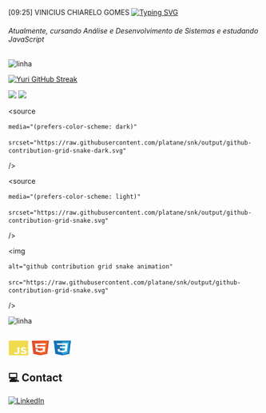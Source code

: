 [09:25] VINICIUS CHIARELO GOMES
[![Typing SVG](https://readme-typing-svg.demolab.com?font=Fira+Code&pause=1000&color=F7F7F7&width=435&lines=Ol%C3%A1,+eu+sou+o+Vinícius!+%F0%9F%92%BB%F0%9F%96%90%F0%9F%8F%BC)](https://git.io/typing-svg)

###### Atualmente, cursando Análise e Desenvolvimento de Sistemas e estudando JavaScript

![linha](https://user-images.githubusercontent.com/73097560/115834477-dbab4500-a447-11eb-908a-139a6edaec5c.gif)

[![Yuri GitHub Streak](https://streak-stats.demolab.com?user=chiarelo&theme=transparent&locale=pt_BR&card_width=500)](https://git.io/streak-stats)

<div>

<img height="160em" src="https://github-readme-stats.vercel.app/api?username=chiarelo&show_icons=true&theme=midnight-purple">

<img height="160em" src="https://github-readme-stats.vercel.app/api/top-langs/?username=chiarelo&theme=midnight-purple&layout=compact">

<picture>

<source

    media="(prefers-color-scheme: dark)"

    srcset="https://raw.githubusercontent.com/platane/snk/output/github-contribution-grid-snake-dark.svg"
 
 
  />

<source

    media="(prefers-color-scheme: light)"

    srcset="https://raw.githubusercontent.com/platane/snk/output/github-contribution-grid-snake.svg"

  />

   <img

    alt="github contribution grid snake animation"

    src="https://raw.githubusercontent.com/platane/snk/output/github-contribution-grid-snake.svg"

  />
 
</picture>

</div>

![linha](https://user-images.githubusercontent.com/73097560/115834477-dbab4500-a447-11eb-908a-139a6edaec5c.gif)

<div style="display: inline_block"><br>

<img align="center" alt="Rafa-Js" height="30" width="40" src="https://raw.githubusercontent.com/devicons/devicon/master/icons/javascript/javascript-plain.svg">

<img align="center" alt="Rafa-HTML" height="30" width="40" src="https://raw.githubusercontent.com/devicons/devicon/master/icons/html5/html5-original.svg">

<img align="center" alt="Rafa-CSS" height="30" width="40" src="https://raw.githubusercontent.com/devicons/devicon/master/icons/css3/css3-original.svg">

</div>


## 💻 Contact

[![LinkedIn](https://img.shields.io/badge/LinkedIn-0077B5?style=for-the-badge&logo=linkedin&logoColor=white)](https://www.linkedin.com/in/vinicius-chiarelo-43b848238/)
